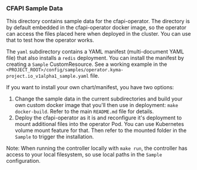 ### CFAPI Sample Data

This directory contains sample data for the cfapi-operator.
The directory is by default embedded in the cfapi-operator docker image, so the operator can access the files placed here when deployed in the cluster.
You can use that to test how the operator works.

The `yaml` subdirectory contains a YAML manifest (multi-document YAML file) that also installs a `redis` deployment.
You can install the manifest by creating a `Sample` CustomResource. See a working example in the `<PROJECT_ROOT>/config/samples/operator.kyma-project.io_v1alpha1_sample.yaml` file.

If you want to install your own chart/manifest, you have two options:
1. Change the sample data in the current subdirectories and build your own custom docker image that you'll then use in deployment: `make docker-build`. Refer to the main `README.md` file for details.
2. Deploy the cfapi-operator as it is and reconfigure it's deployment to mount additional files into the operator Pod. You can use Kubernetes volume mount feature for that. Then refer to the mounted folder in the `Sample` to trigger the installation.

Note: When running the controller locally with `make run`, the controller has access to your local filesystem, so use local paths in the `Sample` configuration.
